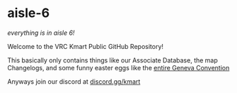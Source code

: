 # aisle-6

*everything is in aisle 6!*

Welcome to the VRC Kmart Public GitHub Repository!

This basically only contains things like our Associate Database, the map Changelogs, and some funny easter eggs like the [entire Geneva Convention](/geneva.pdf)

Anyways join our discord at [discord.gg/kmart](https://discord.com/invite/kmart)
